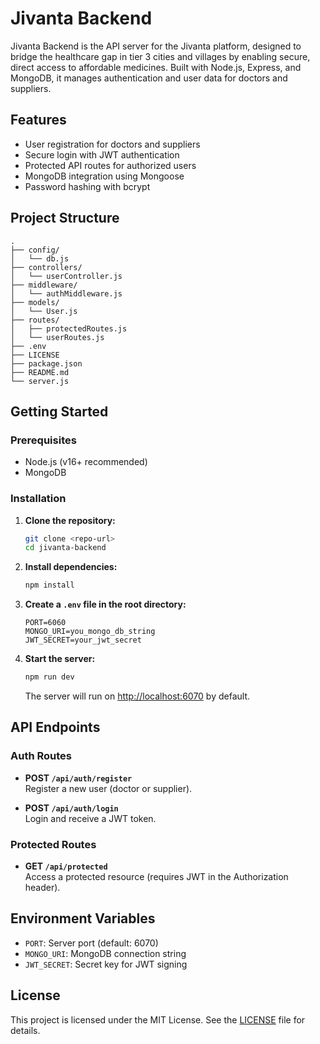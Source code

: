 # Jivanta Backend

Jivanta Backend is the API server for the Jivanta platform, designed to bridge the healthcare gap in tier 3 cities and villages by enabling secure, direct access to affordable medicines. Built with Node.js, Express, and MongoDB, it manages authentication and user data for doctors and suppliers.

## Features

- User registration for doctors and suppliers
- Secure login with JWT authentication
- Protected API routes for authorized users
- MongoDB integration using Mongoose
- Password hashing with bcrypt

## Project Structure

```
.
├── config/
│   └── db.js
├── controllers/
│   └── userController.js
├── middleware/
│   └── authMiddleware.js
├── models/
│   └── User.js
├── routes/
│   ├── protectedRoutes.js
│   └── userRoutes.js
├── .env
├── LICENSE
├── package.json
├── README.md
└── server.js
```

## Getting Started

### Prerequisites

- Node.js (v16+ recommended)
- MongoDB

### Installation

1. **Clone the repository:**
   ```sh
   git clone <repo-url>
   cd jivanta-backend
   ```

2. **Install dependencies:**
   ```sh
   npm install
   ```

3. **Create a `.env` file in the root directory:**
   ```
   PORT=6060
   MONGO_URI=you_mongo_db_string
   JWT_SECRET=your_jwt_secret
   ```

4. **Start the server:**
   ```sh
   npm run dev
   ```
   The server will run on [http://localhost:6070](http://localhost:6070) by default.

## API Endpoints

### Auth Routes

- **POST `/api/auth/register`**  
  Register a new user (doctor or supplier).

- **POST `/api/auth/login`**  
  Login and receive a JWT token.

### Protected Routes

- **GET `/api/protected`**  
  Access a protected resource (requires JWT in the Authorization header).

## Environment Variables

- `PORT`: Server port (default: 6070)
- `MONGO_URI`: MongoDB connection string
- `JWT_SECRET`: Secret key for JWT signing

## License

This project is licensed under the MIT License. See the [LICENSE](LICENSE) file for details.